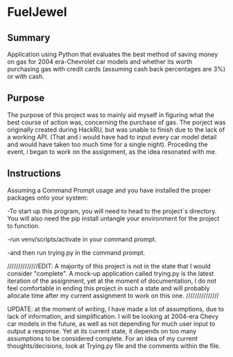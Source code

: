 # FuelJewel
## Summary
Application using Python that evaluates the best method of saving money on gas for 2004 era-Chevrolet car models  and whether its worth purchasing gas with credit cards (assuming cash back percentages are 3%) or with cash.

## Purpose
The purpose of this project was to mainly aid myself in figuring what the best course of action was, concerning the purchase of gas. The porject was originally created during HackRU, but was unable to finish due to the lack of a working API. (That and i would have had to input every car model detail and would have taken too much time for a single night). Proceding the event, i began to work on the assignment, as the idea resonated with me.

## Instructions
Assuming a Command Prompt usage and you have installed the proper packages onto your system:

-To start up this program, you will need to head to the project`s directory. You will also need the pip install untangle your environment for the project to function.

-run venv/scripts/activate in your command prompt.

-and then run trying.py in the command prompt. 

//////////////EDIT: A majority of this project is not in the state that I would consider "complete". A mock-up application called trying.py is the latest iteration of the assignment, yet at the moment of documentation, I do not feel comfortable in ending this project in such a state and will probably allocate time after my current assignment to work on this one. ///////////////

UPDATE: at the moment of writing, I have made a lot of assumptions, due to lack of information, and simplification. I will be looking at 2004-era Chevy car models in the future, as well as not depending for much user input to output a response. Yet at its current state, it depends on too many assumptions to be considered complete. For an idea of my current thoughts/decisions, look at Trying.py file and the comments within the file.
